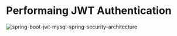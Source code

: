 # Performaing JWT Authentication


![spring-boot-jwt-mysql-spring-security-architecture](https://github.com/user-attachments/assets/6958229b-8b6f-4ecf-98ec-684acd3bea54)
